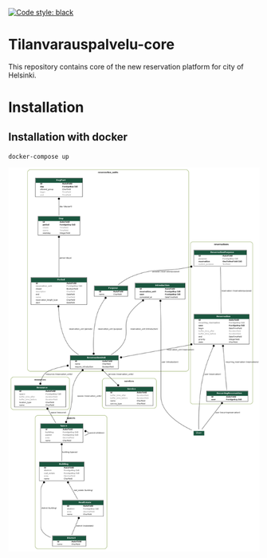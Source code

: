 [![Code style: black](https://img.shields.io/badge/code%20style-black-000000.svg)](https://github.com/psf/black)


Tilanvarauspalvelu-core
===================
This repository contains core of the new reservation platform for city of Helsinki.

# Installation

## Installation with docker

`docker-compose up`


![Tietokantakuvaus](tilanvarauspalvelu_visualized.png)